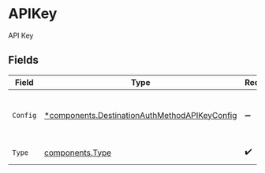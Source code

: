 # APIKey

API Key


## Fields

| Field                                                                                                     | Type                                                                                                      | Required                                                                                                  | Description                                                                                               |
| --------------------------------------------------------------------------------------------------------- | --------------------------------------------------------------------------------------------------------- | --------------------------------------------------------------------------------------------------------- | --------------------------------------------------------------------------------------------------------- |
| `Config`                                                                                                  | [*components.DestinationAuthMethodAPIKeyConfig](../../models/shared/destinationauthmethodapikeyconfig.md) | :heavy_minus_sign:                                                                                        | API key config for the destination's auth method                                                          |
| `Type`                                                                                                    | [components.Type](../../models/shared/type.md)                                                            | :heavy_check_mark:                                                                                        | Type of auth method                                                                                       |
